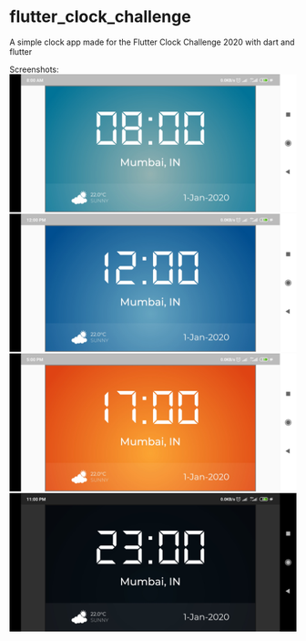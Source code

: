 # flutter_clock_challenge
A simple clock app made for the Flutter Clock Challenge 2020 with dart and flutter

Screenshots:
![1](screenshots/1.jpg) 
![2](screenshots/2.jpg) 
![3](screenshots/3.jpg) 
![4](screenshots/4.jpg) 
